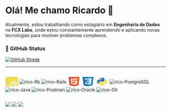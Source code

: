 # Olá! Me chamo Ricardo 👋

Atualmente, estou trabalhando como estagiário em **Engenharia de Dados** na **FCX Labs**, onde estou constantemente aprendendo e aplicando novas tecnologias para resolver problemas complexos.


### 🚀 GitHub Status
[![GitHub Streak](https://streak-stats.demolab.com/?user=ricomf&theme=dark)](https://git.io/streak-stats)

---

<div style="display: inline_block"><br>
  <img align="center" alt="rico-Js" height="30" width="40" src="https://raw.githubusercontent.com/devicons/devicon/master/icons/javascript/javascript-plain.svg">
  <img align="center" alt="rico-Rb" height="30" width="40" src="https://cdn.jsdelivr.net/gh/devicons/devicon@latest/icons/ruby/ruby-plain.svg">
  <img align="center" alt="rico-Rails" height="30" width="40" src="https://cdn.jsdelivr.net/gh/devicons/devicon@latest/icons/rails/rails-plain-wordmark.svg">
  <img align="center" alt="rico-HTML" height="30" width="40" src="https://raw.githubusercontent.com/devicons/devicon/master/icons/html5/html5-original.svg">
  <img align="center" alt="rico-CSS" height="30" width="40" src="https://raw.githubusercontent.com/devicons/devicon/master/icons/css3/css3-original.svg">
  <img align="center" alt="rico-Python" height="30" width="40" src="https://raw.githubusercontent.com/devicons/devicon/master/icons/python/python-original.svg">
  <img align="center" alt="rico-PostgreSQL" height="30" width="40" src="https://cdn.jsdelivr.net/gh/devicons/devicon@latest/icons/postgresql/postgresql-plain.svg">
  <img align="center" alt="rico-Java" height="30" width="40" src="https://cdn.jsdelivr.net/gh/devicons/devicon@latest/icons/java/java-original.svg" >
  <img align="center" alt="rico-Postman" height="30" width="40" src="https://cdn.jsdelivr.net/gh/devicons/devicon@latest/icons/postman/postman-original.svg" >
  <img align="center" alt="rico-Oracle" height="30" width="40" src="https://cdn.jsdelivr.net/gh/devicons/devicon@latest/icons/oracle/oracle-original.svg" >     
  <img align="center" alt="rico-Git" height="30" width="40" src="https://cdn.jsdelivr.net/gh/devicons/devicon@latest/icons/git/git-original.svg" >     
</div>
  
  ##
 
<div> 

  <a href="https://instagram.com/ricardo_mendonca1000" target="_blank"><img src="https://img.shields.io/badge/-Instagram-%23E4405F?style=for-the-badge&logo=instagram&logoColor=white" target="_blank"></a>
  <a href = "mailto:ricardojmf2005@gmail.com"><img src="https://img.shields.io/badge/-Gmail-%23333?style=for-the-badge&logo=gmail&logoColor=white" target="_blank"></a>
  <a href="https://www.linkedin.com/in/ricardo-mendonça-42738226b" target="_blank"><img src="https://img.shields.io/badge/-LinkedIn-%230077B5?style=for-the-badge&logo=linkedin&logoColor=white" target="_blank"></a> 
  
</div>

          
          
